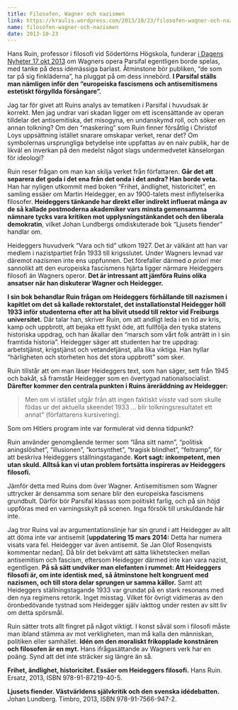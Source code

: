 ```yaml
---
title: Filosofen, Wagner och nazismen
link: https://kraulis.wordpress.com/2013/10/23/filosofen-wagner-och-nazismen/
name: filosofen-wagner-och-nazismen
date: 2013-10-23
---
```

Hans Ruin, professor i filosofi vid Södertörns Högskola, funderar [i Dagens Nyheter 17 okt 2013](http://www.dn.se/kultur-noje/kulturdebatt/oga-mot-oga-med-fascismens-hjarta/) om Wagners opera Parsifal egentligen borde spelas, med tanke på dess idémässiga barlast. Åtminstone bör publiken, “de som tar på sig finkläderna”, ha pluggat på om dess innebörd. **I Parsifal ställs man nämligen inför den “europeiska fascismens och antisemitismens estetiskt förgyllda försångare”.**

Jag tar för givet att Ruins analys av tematiken i Parsifal i huvudsak är korrekt. Men jag undrar vari skadan ligger om ett iscensättande av operan tilldelar det antisemitiska, det misogyna, en undanskymd roll, och söker en annan tolkning? Om den “maskering” som Ruin finner försåtlig i Christof Loys uppsättning istället snarare omskapar verket, renar det? Om symbolernas ursprungliga betydelse inte uppfattas av en naiv publik, har de likväl en inverkan på den medelst något slags undermedvetet känselorgan för ideologi?

Ruin reser frågan om man kan skilja verket från författaren. **Går det att separera det goda i det ena från det onda i det andra? Han borde veta.** Han har nyligen utkommit med boken “Frihet, ändlighet, historicitet”, en samling essäer om Martin Heidegger, en av 1900-talets mest inflytelserika filosofer. **Heideggers tänkande har direkt eller indirekt influerat många av de så kallade postmoderna akademiker vars minsta gemensamma nämnare tycks vara kritiken mot upplysningstänkandet och den liberala demokratin**, vilket Johan Lundbergs omdiskuterade bok “Ljusets fiender” handlar om.



Heideggers huvudverk “Vara och tid” utkom 1927. Det är välkänt att han var medlem i nazistpartiet från 1933 till krigsslutet. Under Wagners levnad var däremot nazismen inte ens uppfunnen. Det förefaller därmed *a priori* mer sannolikt att den europeiska fascismens hjärta ligger närmare Heideggers filosofi än Wagners operor. **Det är intressant att jämföra Ruins olika ansatser när han diskuterar Wagner och Heidegger.**

**I sin bok behandlar Ruin frågan om Heideggers förhållande till nazismen i kapitlet om det så kallade rektorstalet, det installationstal Heidegger höll 1933 inför studenterna efter att ha blivit utsedd till rektor vid Freiburgs universitet.** Där talar han, skriver Ruin, om att andligt leda i en tid av kris, kamp och uppbrott, att bejaka ett tyskt öde, att fullfölja den tyska statens historiska uppdrag, och han åkallar den “marsch som vårt folk anträtt in i sin framtida historia”. Heidegger säger att studenten har tre uppdrag: arbetstjänst, krigstjänst och vetandetjänst, alla lika viktiga. Han hyllar “härligheten och storheten hos det stora uppbrott” som sker.

Ruin tillstår att om man läser Heideggers text, som han säger, sett från 1945 och bakåt, så framstår Heidegger som en övertygad nationalsocialist. **Därefter kommer den centrala punkten i Ruins äreräddning av Heidegger:** 

> Men om vi istället utgår från att ingen faktiskt *visste* vad som skulle födas ur det aktuella skeendet 1933 … blir tolkningsresultatet ett annat” (författarens kursivering).

Som om Hitlers program inte var formulerat vid denna tidpunkt?

Ruin använder genomgående termer som “låna sitt namn”, “politisk aningslöshet”, “illusionen”, “kortsynthet”, “tragisk blindhet”, “feltramp”, för att beskriva Heideggers ställningstagande. **Kort sagt: inkompetent, men utan skuld. Alltså kan vi utan problem fortsätta inspireras av Heideggers filosofi.**

Jämför detta med Ruins dom över Wagner. Antisemitismen som Wagner uttrycker är densamma som senare blir den europeiska fascismens grundbult. Därför bör Parsifal klassas som politiskt farlig, och på sin höjd uppföras med en varningsskylt på scenen. Inga försök till urskuldande här inte.

Jag tror Ruins val av argumentationslinje har sin grund i att Heidegger av allt att döma inte var antisemit [**uppdatering 15 mars 2014:** Detta har numera visats vara fel. Heidegger var även antisemit. Se Jan Olof Rosenqvists kommentar nedan]. Då blir det bekvämt att sätta likhetstecken mellan antisemitism och fascism, eftersom Heidegger därmed inte kan vara nazist, egentligen. **På så sätt undviker man elefanten i rummet: Att Heideggers filosofi är, om inte identisk med, så åtminstone helt kongruent med nazismen, och till stora delar sprungen ur samma källor.** Samt att Heideggers ställningstagande 1933 var grundat på en stark resonans med den nya regimens retorik. Inget misstag. Vilket för övrigt vidimeras av den öronbedövande tystnad som Heidegger själv iakttog under resten av sitt liv om detta spörsmål.

Ruin sätter trots allt fingret på något viktigt. I konst såväl som i filosofi måste man ibland stämma av mot verkligheten, man må kalla den människan, politiken eller samhället. **Idén om den moraliskt frikopplade konstnären och filosofen är en myt.** Hans ifrågasättande av Wagners verk har en poäng. Synd att det inte sträcker sig längre än så.

**Frihet, ändlighet, historicitet. Essäer om Heideggers filosofi.** Hans Ruin. Ersatz, 2013, ISBN 978-91-87219-40-5.

**Ljusets  fiender. Västvärldens självkritik och den svenska idédebatten.** Johan Lundberg. Timbro, 2013, ISBN 978-91-7566-947-2.

